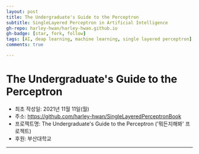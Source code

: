 ```yaml
---
layout: post
title: The Undergraduate's Guide to the Perceptron
subtitle: SingleLayered Perceptron in Artificial Intelligence
gh-repo: harley-hwan/harley-hwan.github.io
gh-badge: [star, fork, follow]
tags: [AI, deap learning, machine learning, single layered perceptron]
comments: true

---
```


#  The Undergraduate's Guide to the Perceptron

- 최초 작성일: 2021년 11월 11일(월)
- 주소: <https://github.com/harley-hwan/SingleLayeredPerceptronBook>
- 프로젝트명: The Undergraduate's Guide to the Perceptron ('뭐든지해봐' 프로젝트)
- 후원: 부산대학교 

---



